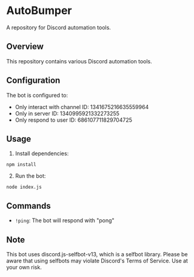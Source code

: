 # AutoBumper

A repository for Discord automation tools.

## Overview

This repository contains various Discord automation tools.

## Configuration

The bot is configured to:
- Only interact with channel ID: 1341675216635559964
- Only in server ID: 1340995921332273255
- Only respond to user ID: 686107711829704725

## Usage

1. Install dependencies:
```
npm install
```

2. Run the bot:
```
node index.js
```

## Commands

- `!ping`: The bot will respond with "pong"

## Note

This bot uses discord.js-selfbot-v13, which is a selfbot library. Please be aware that using selfbots may violate Discord's Terms of Service. Use at your own risk.